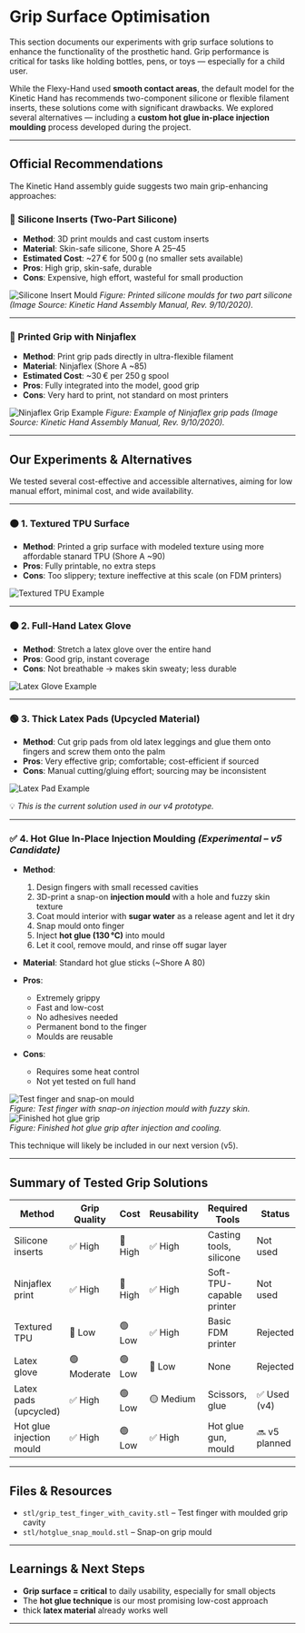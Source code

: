 # Grip Surface Optimisation

This section documents our experiments with grip surface solutions to enhance the functionality of the prosthetic hand. Grip performance is critical for tasks like holding bottles, pens, or toys — especially for a child user.

While the Flexy-Hand used **smooth contact areas**, the default model for the Kinetic Hand has recommends two-component silicone or flexible filament inserts, these solutions come with significant drawbacks. We explored several alternatives — including a **custom hot glue in-place injection moulding** process developed during the project.

---

## Official Recommendations

The Kinetic Hand assembly guide suggests two main grip-enhancing approaches:

### 🔸 Silicone Inserts (Two-Part Silicone)

- **Method**: 3D print moulds and cast custom inserts
- **Material**: Skin-safe silicone, Shore A 25–45
- **Estimated Cost**: ~27 € for 500 g (no smaller sets available)
- **Pros**: High grip, skin-safe, durable
- **Cons**: Expensive, high effort, wasteful for small production

![Silicone Insert Mould](./images/silicone_moulds.jpg)
*Figure: Printed silicone moulds for two part silicone (Image Source: Kinetic Hand Assembly Manual, Rev. 9/10/2020).*

---

### 🔸 Printed Grip with Ninjaflex

- **Method**: Print grip pads directly in ultra-flexible filament
- **Material**: Ninjaflex (Shore A ~85)
- **Estimated Cost**: ~30 € per 250 g spool
- **Pros**: Fully integrated into the model, good grip
- **Cons**: Very hard to print, not standard on most printers

![Ninjaflex Grip Example](./images/Ninjaflex_inserts.png)
*Figure: Example of Ninjaflex grip pads (Image Source: Kinetic Hand Assembly Manual, Rev. 9/10/2020).*

---

## Our Experiments & Alternatives

We tested several cost-effective and accessible alternatives, aiming for low manual effort, minimal cost, and wide availability.

---

### 🟠 1. Textured TPU Surface

- **Method**: Printed a grip surface with modeled texture using more affordable stanard TPU (Shore A ~90)
- **Pros**: Fully printable, no extra steps
- **Cons**: Too slippery; texture ineffective at this scale (on FDM printers)

![Textured TPU Example](./images/printed_tpu_textured_surface.png)

---

### 🟠 2. Full-Hand Latex Glove

- **Method**: Stretch a latex glove over the entire hand
- **Pros**: Good grip, instant coverage
- **Cons**: Not breathable → makes skin sweaty; less durable

![Latex Glove Example](./images/latex_glove.png)

---

### 🟢 3. Thick Latex Pads (Upcycled Material)

- **Method**: Cut grip pads from old latex leggings and glue them onto fingers and screw them onto the palm
- **Pros**: Very effective grip; comfortable; cost-efficient if sourced
- **Cons**: Manual cutting/gluing effort; sourcing may be inconsistent

![Latex Pad Example](./images/thick_latex_material.jpg)

💡 *This is the current solution used in our v4 prototype.*

---

### ✅ 4. Hot Glue In-Place Injection Moulding *(Experimental – v5 Candidate)*

- **Method**:  
  1. Design fingers with small recessed cavities  
  2. 3D-print a snap-on **injection mould** with a hole and fuzzy skin texture  
  3. Coat mould interior with **sugar water** as a release agent and let it dry  
  4. Snap mould onto finger  
  5. Inject **hot glue (130 °C)** into mould  
  6. Let it cool, remove mould, and rinse off sugar layer

- **Material**: Standard hot glue sticks (~Shore A 80)
- **Pros**:  
  - Extremely grippy  
  - Fast and low-cost  
  - No adhesives needed  
  - Permanent bond to the finger  
  - Moulds are reusable  
- **Cons**:  
  - Requires some heat control  
  - Not yet tested on full hand

![Test finger and snap-on mould](./images/injection_mould.png)\
*Figure: Test finger with snap-on injection mould with fuzzy skin.*\
![Finished hot glue grip](./images/finished_hot_glue_grip.JPG)\
*Figure: Finished hot glue grip after injection and cooling.*

This technique will likely be included in our next version (v5).

---

## Summary of Tested Grip Solutions

| Method                    | Grip Quality | Cost  | Reusability | Required Tools        | Status       |
|---------------------------|--------------|-------|-------------|------------------------|--------------|
| Silicone inserts          | ✅ High       | 🔴 High | ✅ High | Casting tools, silicone| Not used     |
| Ninjaflex print           | ✅ High       | 🔴 High | ✅ High     | Soft-TPU-capable printer | Not used     |
| Textured TPU              | 🔴 Low        | 🟢 Low | ✅ High     | Basic FDM printer       | Rejected     |
| Latex glove               | 🟢 Moderate   | 🟢 Low | 🔴 Low      | None                   | Rejected     |
| Latex pads (upcycled)     | ✅ High       | 🟢 Low | 🟡 Medium   | Scissors, glue         | ✅ Used (v4)  |
| Hot glue injection mould  | ✅ High       | 🟢 Low | ✅ High     | Hot glue gun, mould    | 🔜 v5 planned |

---

## Files & Resources

- `stl/grip_test_finger_with_cavity.stl` – Test finger with moulded grip cavity  
- `stl/hotglue_snap_mould.stl` – Snap-on grip mould 

---

## Learnings & Next Steps

- **Grip surface = critical** to daily usability, especially for small objects
- The **hot glue technique** is our most promising low-cost approach
- thick **latex material** already works well

---
